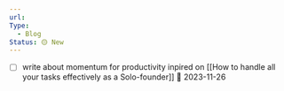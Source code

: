 ```yaml
---
url: 
Type:
  - Blog
Status: 🟡 New
---
```


- [ ] write about momentum for productivity inpired on [[How to handle all your tasks effectively as a Solo-founder]] 📅 2023-11-26 
